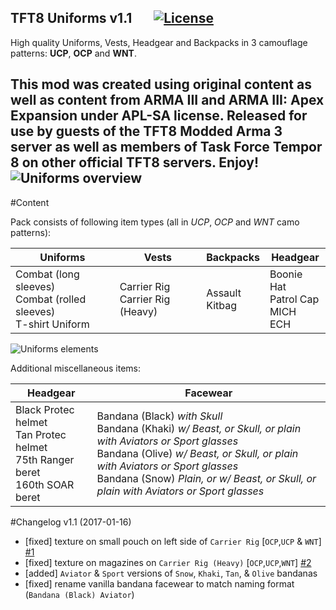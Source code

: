 ## TFT8 Uniforms v1.1 &nbsp;&nbsp;&nbsp;&nbsp;&nbsp;&nbsp;</a><a href="https://www.bistudio.com/community/licenses/arma-public-license-share-alike"><img src="http://img.shields.io/badge/License-APL--SA-red.svg?style=plastic" alt="License"></a>  

High quality Uniforms, Vests, Headgear and Backpacks in 3 camouflage patterns: **UCP**, **OCP** and **WNT**. 

This mod was created using original content as well as content from ARMA III and ARMA III: Apex Expansion under APL-SA license. 
Released for use by guests of the TFT8 Modded Arma 3 server as well as members of Task Force Tempor 8 on other official TFT8 servers. Enjoy!
![Uniforms overview](https://tft8.com/img/uniforms_main2.png)
---
#Content

Pack consists of following item types (all in _UCP_, _OCP_ and _WNT_ camo patterns):

Uniforms|Vests|Backpacks|Headgear
---|---|---|---
Combat (long sleeves)<br/>Combat (rolled sleeves)<br/>T-shirt Uniform | Carrier Rig<br/>Carrier Rig (Heavy) | Assault<br/>Kitbag | Boonie Hat<br/>Patrol Cap<br/>MICH<br/>ECH

![Uniforms elements](https://tft8.com/img/uniforms_parts.png)

Additional miscellaneous items:

Headgear|Facewear
---|---|
Black Protec helmet</br>Tan Protec helmet</br>75th Ranger beret</br>160th SOAR beret | Bandana (Black) _with Skull_</br>Bandana (Khaki) _w/ Beast, or Skull, or plain with Aviators or Sport glasses_</br>Bandana (Olive) _w/ Beast, or Skull, or plain with Aviators or Sport glasses_</br>Bandana (Snow) _Plain, or w/ Beast, or Skull, or plain with Aviators or Sport glasses_


#Changelog
v1.1 (2017-01-16)

- [fixed] texture on small pouch on left side of `Carrier Rig` [`OCP`,`UCP` & `WNT`] [#1](https://github.com/TFT8/Uniforms/issues/1)
- [fixed] texture on magazines on `Carrier Rig (Heavy)` [`OCP`,`UCP`,`WNT`] [#2](https://github.com/TFT8/Uniforms/issues/2)
- [added] `Aviator` & `Sport` versions of `Snow`, `Khaki`, `Tan`, & `Olive` bandanas
- [fixed] rename vanilla bandana facewear to match naming format (`Bandana (Black) Aviator`)
